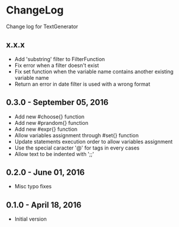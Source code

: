 # ChangeLog
Change log for TextGenerator

## x.x.x
- Add 'substring' filter to FilterFunction
- Fix error when a filter doesn't exist
- Fix set function when the variable name contains another existing variable name
- Return an error in date filter is used with a wrong format

## 0.3.0 - September 05, 2016

- Add new #choose{} function
- Add new #prandom{} function
- Add new #expr{} function
- Allow variables assignment through #set{} function
- Update statements execution order to allow variables assignment
- Use the special caracter '@' for tags in every cases
- Allow text to be indented with ';;'

## 0.2.0 - June 01, 2016

- Misc typo fixes

## 0.1.0 - April 18, 2016

- Initial version
